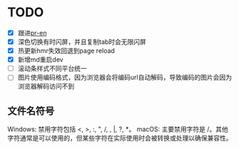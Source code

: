 # TODO

- [x] 跟进[pr-en](https://github.com/vitejs/vite/pull/15806#issuecomment-1926499802)
- [x] 深色切换有时闪屏，并且复制tab时会无限闪屏
- [x] 热更新hmr失效回退到page reload
- [x] 新增md重启dev
- [ ] 滚动条样式不同平台统一
- [ ] 图片使用编码格式，因为浏览器会将编码url自动解码，导致编码的图片会因为浏览器解码访问不到

## 文件名符号

Windows: 禁用字符包括 <, >, :, ", /, \, |, ?, \*。
macOS: 主要禁用字符是 /。其他字符通常是可以使用的，但某些字符在实际使用时会被转换或处理以确保兼容性。
